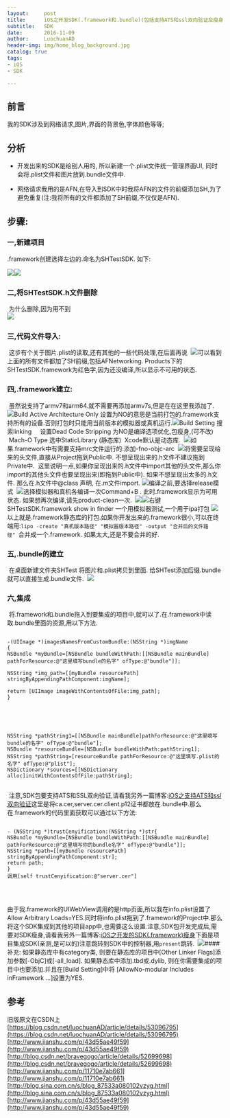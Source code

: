 ```yaml
---
layout:     post
title:      iOS之开发SDK(.framework和.bundle)(包括支持ATS和ssl双向验证及瘦身)
subtitle:   SDK
date:       2016-11-09
author:     LuochuanAD
header-img: img/home_blog_background.jpg
catalog: true
tags:
- iOS 
- SDK

---
```


## 前言

我的SDK涉及到网络请求,图片,界面的背景色,字体颜色等等;

## 分析
* 开发出来的SDK是给别人用的, 所以新建一个.plist文件统一管理界面UI, 同时会将.plist文件和图片放到.bundle文件中. 

* 网络请求我用的是AFN,在导入到SDK中时我将AFN的文件的前缀添加SH,为了避免重复(注:我将所有的文件都添加了SH前缀,不仅仅是AFN).

## 步骤:

### 一,新建项目

.framework创建选择左边的.命名为SHTestSDK. 如下:

​![](https://ws3.sinaimg.cn/large/006tNbRwgy1fxuybv3poqj315h0u0gq6.jpg)
​
​![](https://ws3.sinaimg.cn/large/006tNbRwgy1fxuyc28170j30o40h6ta8.jpg)
​
​
### 二,将SHTestSDK.h文件删除
​
为什么删除,因为用不到  
​
​![](https://ws4.sinaimg.cn/large/006tNbRwgy1fxuyc9fxuwj30kk0u8gp7.jpg)
​
### 三,代码文件导入:
​
这步有个关于图片.plist的读取,还有其他的一些代码处理,在后面再说
​
​
​![](https://ws3.sinaimg.cn/large/006tNbRwgy1fxuycjvqkaj30e618oaeh.jpg)
​
​
可以看到上面的所有文件都加了SH前缀,包括AFNetworking. Products下的SHTestSDK.framework为红色字,因为还没编译,所以显示不可用的状态.
​
### 四,.framework建立:
​
虽然说支持了armv7和arm64.就不需要再添加armv7s,但是在在这里我添加了.
​
​![](https://ws1.sinaimg.cn/large/006tNbRwgy1fxuycs7t7zj313o0amtaj.jpg)
​
Build Active Architecture Only 设置为NO的意思是当前打包的.framework支持所有的设备.否则打包时只能用当前版本的模拟器或真机运行.
​
​![](https://ws3.sinaimg.cn/large/006tNbRwgy1fxuycwu3nlj31bq0f8jv3.jpg)
​
Build Setting 搜索linking     设置Dead Code Stripping 为NO是编译选项优化,包瘦身,(可不改)  Mach-O Type 选中StaticLibrary (静态库)  Xcode默认是动态库.
​
​![](https://ws2.sinaimg.cn/large/006tNbRwgy1fxuyd9dkngj31bk0lgaf1.jpg)
​
如果.framework中有需要支持mrc文件运行的:添加-fno-objc-arc
​
​![](https://ws1.sinaimg.cn/large/006tNbRwgy1fxuz69wpaaj31he0lowj9.jpg)
​
将需要呈现给来的头文件,直接从Project拖到Public中. 不想呈现出来的.h文件不建议拖到Private中.  这里说明一点,如果你呈现出来的.h文件中import其他的头文件,那么你import的其他头文件也要呈现出来(即拖到Public中). 如果不想呈现出太多的.h文件. 那么在.h文件中@class 声明, 在.m文件import.
​
​![](https://ws3.sinaimg.cn/large/006tNbRwgy1fxuydpls7rj30x50u0ahu.jpg)
​
编译之前,要选择release模式
​
​![](https://ws1.sinaimg.cn/large/006tNbRwgy1fxuydvsbm3j30tk0rudhn.jpg)
​
选择模拟器和真机各编译一次Command+B . 此时.framework显示为可用状态. 如果想再次编译,请先product-clean一次.
​
​![](https://ws4.sinaimg.cn/large/006tNbRwgy1fxuye1i2e6j30my0eogn4.jpg)
​
​![](https://ws4.sinaimg.cn/large/006tNbRwgy1fxuye5uob9j30e205omxb.jpg)
​
右键SHTestSDK.framework show in finder 一个用模拟器测试,一个用于ipa打包
​
​![](https://ws1.sinaimg.cn/large/006tNbRwgy1fxuyedxlk6j30pu0akq46.jpg)
​
以上就是.framework静态库的打包.
​如果你开发出来的.framework很小,可以在终端用:`lipo -create "真机版本路径" "模拟器版本路径" -output "合并后的文件路径" `合并成一个.framework. 如果太大,还是不要合并的好.
​
### 五,.bundle的建立
​
在桌面新建文件夹SHTest 将图片和.plist拷贝到里面. 给SHTest添加后缀.bundle 就可以直接生成.bundle文件.
​
​![](https://ws1.sinaimg.cn/large/006tNbRwgy1fxuyen006aj30v20rqjvv.jpg)
​
### 六,集成
​
将.framework和.bundle拖入到要集成的项目中,就可以了.
​在.framework中读取.bundle里面的资源,用以下方法.  
​
​
```

​-(UIImage *)imagesNamesFromCustomBundle:(NSString *)imgName
​{
​NSBundle *myBundle=[NSBundle bundleWithPath:[[NSBundle mainBundle] pathForResource:@"这里填写bundle的名字" ofType:@"bundle"]];
​
​NSString *img_path=[[myBundle resourcePath] stringByAppendingPathComponent:imgName];
​
​return [UIImage imageWithContentsOfFile:img_path];
​}
​
```
​
```
​
​NSString *pathString1=[[NSBundle mainBundle]pathForResource:@"这里填写bundle的名字" ofType:@"bundle"];
​NSBundle *resourceBundle=[NSBundle bundleWithPath:pathString1];
​NSString *pathString=[resourceBundle pathForResource:@"这里填写.plist的名字" ofType:@"plist"];
​NSDictionary *sources=[[NSDictionary alloc]initWithContentsOfFile:pathString];
​
```
​
​注意,SDK包要支持ATS和SSL双向验证,请看我另外一篇博客:[iOS之支持ATS和ssl双向验证](https://blog.csdn.net/luochuanad/article/details/53410537)
​这里是将ca.cer,server.cer.client.p12证书都放在.bundle中.那么在.framework的代码里面获取可以通过以下方法:
​
​
```

​- (NSString *)trustCenyification:(NSString *)str{
​NSBundle *myBundle=[NSBundle bundleWithPath:[[NSBundle mainBundle] pathForResource:@"这里填写你的bundle名字" ofType:@"bundle"]];
​NSString *path=[[myBundle resourcePath] stringByAppendingPathComponent:str];
​return path;
​}
​调用[self trustCenyification:@"server.cer"]
​
```
​

由于我.framework的UIWebView调用的是http页面,所以我在info.plist设置了Allow Arbitrary Loads=YES.同时将info.plist拖到了.framework的Project中.那么将这个SDK集成到其他的项目app中,也需要这么设置.
​
​注意,SDK包开发完成后,需要对SDK瘦身,请看我另外一篇博客:[iOS之开发的SDK(.framework)瘦身](https://blog.csdn.net/luochuanad/article/details/53582776)
​
​下面是项目集成SDK(亲测,是可以的)
​注意跳转到SDK中的控制器,用`present`跳转.
​
​![](https://ws1.sinaimg.cn/large/006tNbRwgy1fxuyes07duj310q0u0wn2.jpg)
​
####​补充: 如果静态库中有category类, 则要在静态库的项目中[Other Linker Flags]添加参数[-ObjC]或[-all_load]. 如果静态库中添加.tbd或.dylib, 则在你需要集成的项目中也要添加.并且在[Build Setting]中将 [AllowNo-modular Includes inFramework ...]设置为YES.
​
## 参考

​旧版原文在CSDN上 [https://blog.csdn.net/luochuanAD/article/details/53096795](https://blog.csdn.net/luochuanAD/article/details/53096795)
​
​[http://www.jianshu.com/p/43d55ae49f59](http://www.jianshu.com/p/43d55ae49f59)
​
​[http://blog.csdn.net/bravegogo/article/details/52699698](http://blog.csdn.net/bravegogo/article/details/52699698)
​
​[http://www.jianshu.com/p/11710e7ab661](http://www.jianshu.com/p/11710e7ab661)  
​
​[http://blog.sina.com.cn/s/blog_87533a080102vzyg.html](http://blog.sina.com.cn/s/blog_87533a080102vzyg.html)
​
​[http://www.jianshu.com/p/43d55ae49f59](http://www.jianshu.com/p/43d55ae49f59)
​
​
​
​
​
​
​
​
​
